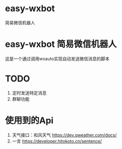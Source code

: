 # easy-wxbot
简易微信机器人
#  easy-wxbot 简易微信机器人
这是一个通过调用wxauto实现自动发送微信消息的脚本
# TODO
1. 定时发送特定消息
2. 群聊功能
# 使用到的Api
1. 天气接口：和风天气 https://dev.qweather.com/docs/
2. 一言 https://developer.hitokoto.cn/sentence/ 
